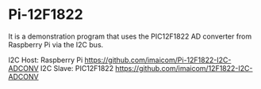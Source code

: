 # Pi-12F1822

It is a demonstration program that uses the PIC12F1822 AD converter from Raspberry Pi via the I2C bus.

I2C Host:  Raspberry Pi https://github.com/imaicom/Pi-12F1822-I2C-ADCONV
I2C Slave: PIC12F1822   https://github.com/imaicom/12F1822-I2C-ADCONV

